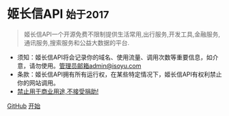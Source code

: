 # 姬长信API    <small>始于2017</small>

> 姬长信API一个开源免费不限制提供生活常用,出行服务,开发工具,金融服务,通讯服务,搜索服务和公益大数据的平台.

* 须知：姬长信API将会记录你的域名、使用流量、调用次数等重要信息，如介意，请勿使用。管理员邮箱admin@isoyu.com
* 条款：姬长信API拥有所有运行权，在某些特定情况下，姬长信API有权利禁止你的网站调用。
* [禁止用于商业用途,不接受捐助!](https://api.isoyu.com/pay/)

[GitHub](https://github.com/insoxin/API/)
[开始](#姬长信API)
